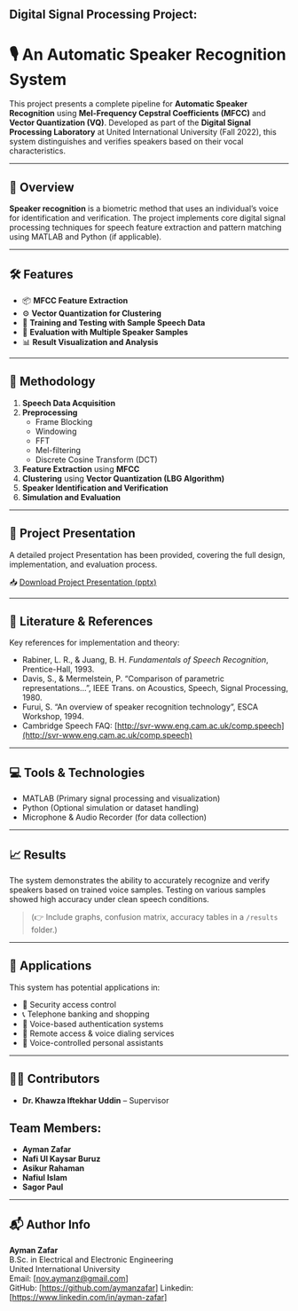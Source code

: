 ## Digital Signal Processing Project:

# 🎙️ An Automatic Speaker Recognition System

This project presents a complete pipeline for **Automatic Speaker Recognition** using **Mel-Frequency Cepstral Coefficients (MFCC)** and **Vector Quantization (VQ)**. Developed as part of the **Digital Signal Processing Laboratory** at United International University (Fall 2022), this system distinguishes and verifies speakers based on their vocal characteristics.

---

## 📌 Overview

**Speaker recognition** is a biometric method that uses an individual’s voice for identification and verification. The project implements core digital signal processing techniques for speech feature extraction and pattern matching using MATLAB and Python (if applicable).

---

## 🛠️ Features

- 📦 **MFCC Feature Extraction**  
- ⚙️ **Vector Quantization for Clustering**  
- 🔁 **Training and Testing with Sample Speech Data**  
- 🧪 **Evaluation with Multiple Speaker Samples**  
- 📊 **Result Visualization and Analysis**

---

## 🧠 Methodology

1. **Speech Data Acquisition**
2. **Preprocessing**
   - Frame Blocking
   - Windowing
   - FFT
   - Mel-filtering
   - Discrete Cosine Transform (DCT)
3. **Feature Extraction** using **MFCC**
4. **Clustering** using **Vector Quantization (LBG Algorithm)**
5. **Speaker Identification and Verification**
6. **Simulation and Evaluation**

---

## 📄 Project Presentation

A detailed project Presentation has been provided, covering the full design, implementation, and evaluation process.

📥 [Download Project Presentation (pptx)](./DSP_Project_Presentation.pptx) 

---

## 🧾 Literature & References

Key references for implementation and theory:

- Rabiner, L. R., & Juang, B. H. _Fundamentals of Speech Recognition_, Prentice-Hall, 1993.  
- Davis, S., & Mermelstein, P. “Comparison of parametric representations…”, IEEE Trans. on Acoustics, Speech, Signal Processing, 1980.  
- Furui, S. “An overview of speaker recognition technology”, ESCA Workshop, 1994.  
- Cambridge Speech FAQ: [http://svr-www.eng.cam.ac.uk/comp.speech](http://svr-www.eng.cam.ac.uk/comp.speech)

---

## 💻 Tools & Technologies

- MATLAB (Primary signal processing and visualization)
- Python (Optional simulation or dataset handling)
- Microphone & Audio Recorder (for data collection)

---

## 📈 Results

The system demonstrates the ability to accurately recognize and verify speakers based on trained voice samples. Testing on various samples showed high accuracy under clean speech conditions.

> (👉 Include graphs, confusion matrix, accuracy tables in a `/results` folder.)

---

## 🚀 Applications

This system has potential applications in:

- 🔐 Security access control  
- 📞 Telephone banking and shopping  
- 📇 Voice-based authentication systems  
- 📡 Remote access & voice dialing services  
- 🧾 Voice-controlled personal assistants

---

## 👨‍💻 Contributors

- **Dr. Khawza Iftekhar Uddin** – Supervisor

## Team Members:
- **Ayman Zafar**
- **Nafi Ul Kaysar Buruz**  
- **Asikur Rahaman**  
- **Nafiul Islam**  
- **Sagor Paul**

---

## 📬 Author Info

**Ayman Zafar**  
B.Sc. in Electrical and Electronic Engineering  
United International University  
Email: [nov.aymanz@gmail.com]  
GitHub: [https://github.com/aymanzafar]
Linkedin: [https://www.linkedin.com/in/ayman-zafar]
